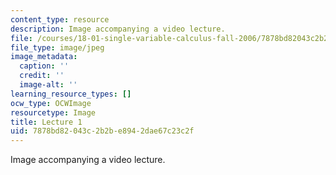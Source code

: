 ```yaml
---
content_type: resource
description: Image accompanying a video lecture.
file: /courses/18-01-single-variable-calculus-fall-2006/7878bd82043c2b2be8942dae67c23c2f_lec01.jpg
file_type: image/jpeg
image_metadata:
  caption: ''
  credit: ''
  image-alt: ''
learning_resource_types: []
ocw_type: OCWImage
resourcetype: Image
title: Lecture 1
uid: 7878bd82-043c-2b2b-e894-2dae67c23c2f
---
```

Image accompanying a video lecture.


